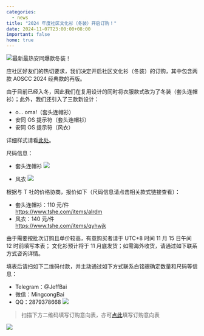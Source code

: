 ```yaml
---
categories:
  - news
title: "2024 年度社区文化衫（冬装）开启订购！"
date: 2024-11-07T23:00:00+08:00
important: false
home: true
---
```


![最新最热安同爆款冬装！](/assets/news/merch-poster.png)

应社区好友们的热切要求，我们决定开启社区文化衫（冬装）的订购，其中包含两款 AOSCC 2024 经典款的再版。

由于目前已经入冬，因此我们在复用设计的同时将衣服款式改为了冬装（套头连帽衫）；此外，我们还引入了三款新设计：

- o... oma!（套头连帽衫）
- 安同 OS 提示符（套头连帽衫）
- 安同 OS 提示符（风衣）

详细样式请看[此处](https://aosc.io/news/detail/2024-10-30-aosc-2024-winter-merch-preview.zh-cn.md)。

尺码信息：

- 套头连帽衫
![](/assets/news/sizing-hoodie.jpg)

- 风衣
![](/assets/news/sizing-windbreaker.jpg)

根据与 T 社的价格协商，报价如下（尺码信息请点击相关款式链接查看）：

- 套头连帽衫：110 元/件  
https://www.tshe.com/items/alrdm
- 风衣：140 元/件  
https://www.tshe.com/items/qyhwjk

由于需要按批次订购且单价较高，有意购买者请于 UTC+8 时间 11 月 15 日午间 12 时前填写本表；
文化衫预计将于 11 月底发货；如需海外收货，请通过如下联系方式咨询详情。

填表后请扫如下二维码付款，并主动通过如下方式联系白铭骢确定数量和尺码等信息：

- Telegram：@JeffBai
- 微信：MingcongBai
- QQ：2879378668
![](/assets/news/image_2024-11-06_12-33-55.png)

> 扫描下方二维码填写订购意向表，亦可[点此](https://f.wps.cn/g/Y6z5uv8m/)填写订购意向表

![](/assets/news/2024年度社区文化衫（冬装）订购意向表.png)

